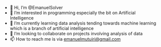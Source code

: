 - 👋 Hi, I’m @EmanuelSolver
- 👀 I’m interested in programming especially the bit on Artificial Intelligence
- 🌱 I’m currently learning data analysis tending towards machine learning which is a branch of artificial intelligence
- 💞️ I’m looking to collaborate on projects involving analysis of data 
- 📫 How to reach me is via emanuelmutuiri@gmail.com

<!---
EmanuelSolver/EmanuelSolver is a ✨ special ✨ repository because its `README.md` (this file) appears on your GitHub profile.
You can click the Preview link to take a look at your changes.
--->
